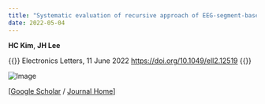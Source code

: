```yaml
---
title: "Systematic evaluation of recursive approach of EEG-segment-based PCA for removal of helium-pump artifact from MRI"
date: 2022-05-04
---
```


**HC Kim**, **JH Lee**

{{<format bright-green>}}
Electronics Letters, 11 June 2022 https://doi.org/10.1049/ell2.12519
{{</format>}}

![Image](//bspl.korea.ac.kr/Board/Lab_News/2022/2022_Kim_and_Lee_EL.png)

<!--
[[PubMed](https://pubmed.ncbi.nlm.nih.gov/35250518/) -->
[[Google Scholar](https://scholar.google.com/scholar?hl=en&as_sdt=0%2C5&q=Systematic+evaluation+of+recursive+approach+of+EEG-segment-based+PCA+for+removal+of+helium-pump+artifact+from+MRI&btnG=) /
[Journal Home](https://ietresearch.onlinelibrary.wiley.com/doi/full/10.1049/ell2.12519)]
